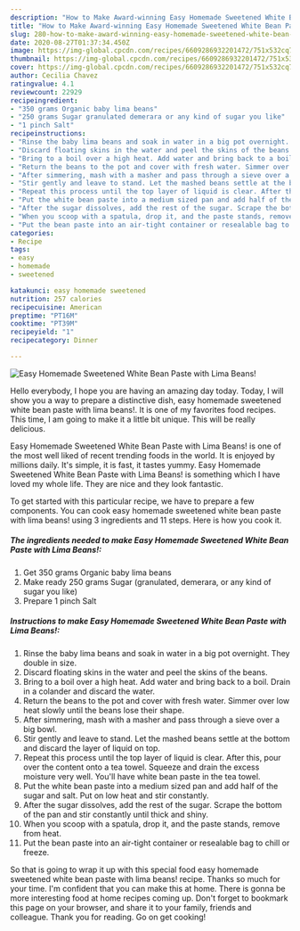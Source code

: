 ```yaml
---
description: "How to Make Award-winning Easy Homemade Sweetened White Bean Paste with Lima Beans!"
title: "How to Make Award-winning Easy Homemade Sweetened White Bean Paste with Lima Beans!"
slug: 280-how-to-make-award-winning-easy-homemade-sweetened-white-bean-paste-with-lima-beans
date: 2020-08-27T01:37:34.450Z
image: https://img-global.cpcdn.com/recipes/6609286932201472/751x532cq70/easy-homemade-sweetened-white-bean-paste-with-lima-beans-recipe-main-photo.jpg
thumbnail: https://img-global.cpcdn.com/recipes/6609286932201472/751x532cq70/easy-homemade-sweetened-white-bean-paste-with-lima-beans-recipe-main-photo.jpg
cover: https://img-global.cpcdn.com/recipes/6609286932201472/751x532cq70/easy-homemade-sweetened-white-bean-paste-with-lima-beans-recipe-main-photo.jpg
author: Cecilia Chavez
ratingvalue: 4.1
reviewcount: 22929
recipeingredient:
- "350 grams Organic baby lima beans"
- "250 grams Sugar granulated demerara or any kind of sugar you like"
- "1 pinch Salt"
recipeinstructions:
- "Rinse the baby lima beans and soak in water in a big pot overnight. They double in size."
- "Discard floating skins in the water and peel the skins of the beans."
- "Bring to a boil over a high heat. Add water and bring back to a boil. Drain in a colander and discard the water."
- "Return the beans to the pot and cover with fresh water. Simmer over low heat slowly until the beans lose their shape."
- "After simmering, mash with a masher and pass through a sieve over a big bowl."
- "Stir gently and leave to stand. Let the mashed beans settle at the bottom and discard the layer of liquid on top."
- "Repeat this process until the top layer of liquid is clear. After this, pour over the content onto a tea towel. Squeeze and drain the excess moisture very well. You&#39;ll have white bean paste in the tea towel."
- "Put the white bean paste into a medium sized pan and add half of the sugar and salt. Put on low heat and stir constantly."
- "After the sugar dissolves, add the rest of the sugar. Scrape the bottom of the pan and stir constantly until thick and shiny."
- "When you scoop with a spatula, drop it, and the paste stands, remove from heat."
- "Put the bean paste into an air-tight container or resealable bag to chill or freeze."
categories:
- Recipe
tags:
- easy
- homemade
- sweetened

katakunci: easy homemade sweetened 
nutrition: 257 calories
recipecuisine: American
preptime: "PT16M"
cooktime: "PT39M"
recipeyield: "1"
recipecategory: Dinner

---
```



![Easy Homemade Sweetened White Bean Paste with Lima Beans!](https://img-global.cpcdn.com/recipes/6609286932201472/751x532cq70/easy-homemade-sweetened-white-bean-paste-with-lima-beans-recipe-main-photo.jpg)

Hello everybody, I hope you are having an amazing day today. Today, I will show you a way to prepare a distinctive dish, easy homemade sweetened white bean paste with lima beans!. It is one of my favorites food recipes. This time, I am going to make it a little bit unique. This will be really delicious.

Easy Homemade Sweetened White Bean Paste with Lima Beans! is one of the most well liked of recent trending foods in the world. It is enjoyed by millions daily. It's simple, it is fast, it tastes yummy. Easy Homemade Sweetened White Bean Paste with Lima Beans! is something which I have loved my whole life. They are nice and they look fantastic.




To get started with this particular recipe, we have to prepare a few components. You can cook easy homemade sweetened white bean paste with lima beans! using 3 ingredients and 11 steps. Here is how you cook it.

<!--inarticleads1-->

##### The ingredients needed to make Easy Homemade Sweetened White Bean Paste with Lima Beans!:

1. Get 350 grams Organic baby lima beans
1. Make ready 250 grams Sugar (granulated, demerara, or any kind of sugar you like)
1. Prepare 1 pinch Salt




<!--inarticleads2-->

##### Instructions to make Easy Homemade Sweetened White Bean Paste with Lima Beans!:

1. Rinse the baby lima beans and soak in water in a big pot overnight. They double in size.
1. Discard floating skins in the water and peel the skins of the beans.
1. Bring to a boil over a high heat. Add water and bring back to a boil. Drain in a colander and discard the water.
1. Return the beans to the pot and cover with fresh water. Simmer over low heat slowly until the beans lose their shape.
1. After simmering, mash with a masher and pass through a sieve over a big bowl.
1. Stir gently and leave to stand. Let the mashed beans settle at the bottom and discard the layer of liquid on top.
1. Repeat this process until the top layer of liquid is clear. After this, pour over the content onto a tea towel. Squeeze and drain the excess moisture very well. You&#39;ll have white bean paste in the tea towel.
1. Put the white bean paste into a medium sized pan and add half of the sugar and salt. Put on low heat and stir constantly.
1. After the sugar dissolves, add the rest of the sugar. Scrape the bottom of the pan and stir constantly until thick and shiny.
1. When you scoop with a spatula, drop it, and the paste stands, remove from heat.
1. Put the bean paste into an air-tight container or resealable bag to chill or freeze.




So that is going to wrap it up with this special food easy homemade sweetened white bean paste with lima beans! recipe. Thanks so much for your time. I'm confident that you can make this at home. There is gonna be more interesting food at home recipes coming up. Don't forget to bookmark this page on your browser, and share it to your family, friends and colleague. Thank you for reading. Go on get cooking!
